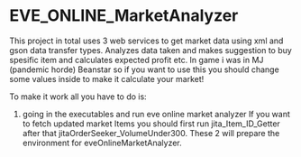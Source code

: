 # EVE_ONLINE_MarketAnalyzer
This project in total uses 3 web services to get market data using xml and gson data transfer types. Analyzes data taken and makes suggestion to buy spesific item 
and calculates expected profit etc.
In game i was in MJ (pandemic horde) Beanstar so if you want to use this you should change some values inside to make it calculate your market!

To make it work all you have to do is:
  1. going in the executables and run eve online market analyzer
If you want to fetch updated market Items you should first run jita_Item_ID_Getter after that jitaOrderSeeker_VolumeUnder300. These 2 will prepare the environment for eveOnlineMarketAnalyzer.
